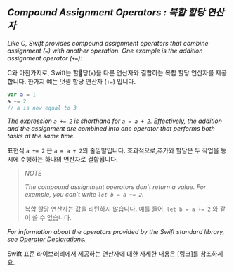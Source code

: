 ## *Compound Assignment Operators : 복합 할당 연산자*

*Like C, Swift provides compound assignment operators that combine assignment (`=`) with another operation. One example is the addition assignment operator (`+=`):*

C와 마찬가지로, Swift는 할당(`=`)을 다른 연산자와 결합하는 복합 할당 연산자를 제공합니다. 한가지 예는 덧셈 할당 연산자 (`+=`) 입니다.

```swift
var a = 1
a += 2
// a is now equal to 3
```

*The expression `a += 2` is shorthand for `a = a + 2`. Effectively, the addition and the assignment are combined into one operator that performs both tasks at the same time.*

표현식 `a += 2` 은 `a = a + 2`의 줄임말입니다. 효과적으로,추가와 할당은 두 작업을 동시에 수행하는 하나의 연산자로 결합됩니다.

> *NOTE*
> 
> *The compound assignment operators don’t return a value. For example, you can’t write `let b = a += 2`.*
> 
> 복합 할당 연산자는 값을 리턴하지 않습니다. 예를 들어, `let b = a += 2` 와 같이 쓸 수 없습니다.

*For information about the operators provided by the Swift standard library, see [Operator Declarations](https://developer.apple.com/documentation/swift/operator_declarations).*

Swift 표준 라이브러리에서 제공하는 연산자에 대한 자세한 내용은 [링크]를 참조하세요.


